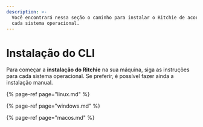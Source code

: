 ```yaml
---
description: >-
  Você encontrará nessa seção o caminho para instalar o Ritchie de acordo com
  cada sistema operacional.
---
```


# Instalação do CLI

Para começar a **instalação do Ritchie** na sua máquina, siga as instruções para cada sistema operacional. Se preferir, é possível fazer ainda a instalação manual. 

{% page-ref page="linux.md" %}

{% page-ref page="windows.md" %}

{% page-ref page="macos.md" %}



